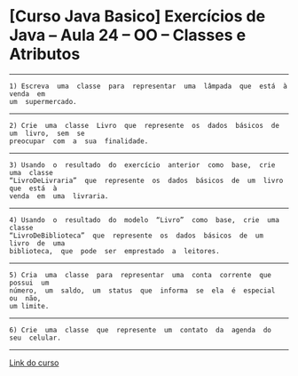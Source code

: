# [Curso Java Basico] Exercícios  de  Java  –  Aula  24  –  OO  –  Classes  e  Atributos   
***
	1) Escreva  uma  classe  para  representar  uma  lâmpada  que  está  à  venda  em
	um  supermercado.     
***
	2) Crie  uma  classe  Livro  que  represente  os  dados  básicos  de  um  livro,  sem  se
	preocupar  com  a  sua  finalidade.
***
	3) Usando  o  resultado  do  exercício  anterior  como  base,  crie  uma  classe   
	“LivroDeLivraria”  que  represente  os  dados  básicos  de  um  livro  que  está  à 
	venda  em  uma  livraria.     
***
	4) Usando  o  resultado  do  modelo  “Livro”  como  base,  crie  uma  classe   
	“LivroDeBiblioteca”  que  represente  os  dados  básicos  de  um  livro  de  uma   
	biblioteca,  que  pode  ser  emprestado  a  leitores.     
***
	5) Cria  uma  classe  para  representar  uma  conta  corrente  que  possui  um   
	número,  um  saldo,  um  status  que  informa  se  ela  é  especial  ou  não,  
	um limite. 
***
	6) Crie  uma  classe  que  represente  um  contato  da  agenda  do  seu  celular.  
***
[Link do curso](https://www.youtube.com/playlist?list=PLGxZ4Rq3BOBq0KXHsp5J3PxyFaBIXVs3r)